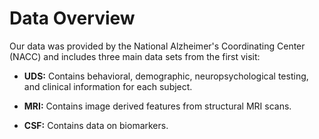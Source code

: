 # **Data Overview**

Our data was provided by the National Alzheimer's Coordinating Center (NACC) and includes three main data sets from the first visit:

* **UDS:** Contains behavioral, demographic, neuropsychological testing, and clinical information for each subject.

* **MRI:** Contains image derived features from structural MRI scans.

* **CSF:** Contains data on biomarkers.

